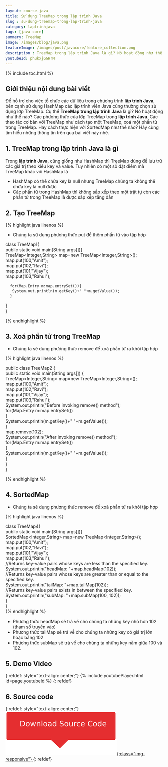```yaml
---
layout: course-java
title: Sử dụng TreeMap trong lập trình Java
slug : su-dung-treemap-trong-lap-trinh-java
category: laptrinhjava
tags: [java core]
summery: TreeMap
image: /images/blog/java.png
featureImage: /images/post/javacore/feature_collection.png
description : TreeMap trong lập trình Java là gì? Nó hoạt động như thế nào? Các phương thức của lớp TreeMap trong lập trình Java. Các thao tác cơ bản với TreeMap như cách tạo một TreeMap, xoá một phần tử trong TreeMap. Hay cách thực hiện với SortedMap như thế nào? Hãy cùng tìm hiểu những thông tin trên qua bài viết này nhé. Với những chia sẻ lí thuyết kèm theo ví dụ minh hoạ, bài viết sẽ giúp bạn áp dụng ngay TreeMap vào thực hành lập trình.
youtubeId: phukxjGGHrM
---
```


{% include toc.html %}

## **Giới thiệu nội dung bài viết**

Để hỗ trợ cho việc tổ chức các dữ liệu trong chương trình <b>lập trình Java</b>, bên cạnh sử dụng HashMap các lập trình viên Java cũng thường chọn sử dụng lớp TreeMap. 
Cụ thể <b>TreeMap trong lập trình Java</b> là gì? Nó hoạt động như thế nào? Các phương thức của lớp TreeMap trong <b>lập trình Java</b>. Các thao tác cơ bản với TreeMap như cách tạo một TreeMap, xoá một phần tử trong TreeMap. Hay cách thực hiện với SortedMap như thế nào? Hãy cùng tìm hiểu những thông tin trên qua bài viết này nhé. 


## **1. TreeMap trong lập trình Java là gì**

Trong <b>lập trình Java</b>, cũng giống như HashMap thì TreeMap dùng để lưu trữ các giá trị theo kiểu key và value. Tuy nhiên có một số đặt điểm mà TreeMap khác với HashMap là

+ HashMap có thể chứa key là null nhưng TreeMap chúng ta không thể chứa key là null được
+ Các phần tử trong HashMap thì không sắp xếp theo một trật tự còn các phần tử trong TreeMap là được sắp xếp tăng dần

## **2. Tạo TreeMap**

{% highlight java linenos %}

- Chúng ta sử dụng phương thức put để thêm phần tử vào tập hợp

class TreeMap1{  
 public static void main(String args[]){  
   TreeMap<Integer,String> map=new TreeMap<Integer,String>();    
      map.put(100,"Amit");    
      map.put(102,"Ravi");    
      map.put(101,"Vijay");    
      map.put(103,"Rahul");    
        
      for(Map.Entry m:map.entrySet()){    
       System.out.println(m.getKey()+" "+m.getValue());    
      }    
 }  
}  

{% endhighlight %}

## **3. Xoá phần tử trong TreeMap**

- Chúng ta sẽ dụng phương thức remove để xoá phần tử ra khỏi tập hợp

{% highlight java linenos %}

public class TreeMap2 {  
   public static void main(String args[]) {  
    TreeMap<Integer,String> map=new TreeMap<Integer,String>();    
      map.put(100,"Amit");    
      map.put(102,"Ravi");    
      map.put(101,"Vijay");    
      map.put(103,"Rahul");    
      System.out.println("Before invoking remove() method");  
      for(Map.Entry m:map.entrySet())  
      {  
          System.out.println(m.getKey()+" "+m.getValue());      
      }  
      map.remove(102);      
      System.out.println("After invoking remove() method");  
      for(Map.Entry m:map.entrySet())  
      {  
          System.out.println(m.getKey()+" "+m.getValue());      
      }  
      }  
}  

{% endhighlight %}

## **4. SortedMap**

- Chúng ta sẽ dụng phương thức remove để xoá phần tử ra khỏi tập hợp

{% highlight java linenos %}

class TreeMap4{  
 public static void main(String args[]){  
   SortedMap<Integer,String> map=new TreeMap<Integer,String>();    
      map.put(100,"Amit");    
      map.put(102,"Ravi");    
      map.put(101,"Vijay");    
      map.put(103,"Rahul");    
      //Returns key-value pairs whose keys are less than the specified key.  
      System.out.println("headMap: "+map.headMap(102));  
      //Returns key-value pairs whose keys are greater than or equal to the specified key.  
      System.out.println("tailMap: "+map.tailMap(102));  
      //Returns key-value pairs exists in between the specified key.  
      System.out.println("subMap: "+map.subMap(100, 102));    
 }  
}  
{% endhighlight %}

- Phương thức headMap sẽ trả về cho chúng ta những key nhỏ hơn 102 (tham số truyền vào)
- Phương thức tailMap sẽ trả về cho chúng ta những key có giá trị lớn hoặc bằng 102
- Phương thức subMap sẽ trả về cho chúng ta những key nằm giữa 100 và 102.

## **5. Demo Video**

{:refdef: style="text-align: center;"}
{% include youtubePlayer.html id=page.youtubeId %}
{: refdef}

## **6. Source code**

{:refdef: style="text-align: center;"}
<a href="https://github.com/levunguyen/Java-Tree-Map" target="_blank"> ![Sourcecode ](/images/icon/githubsource.png){:class="img-responsive"} </a>
{: refdef}


